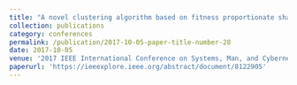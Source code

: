 ```yaml
---
title: "A novel clustering algorithm based on fitness proportionate sharing"
collection: publications
category: conferences
permalink: /publication/2017-10-05-paper-title-number-28
date: 2017-10-05
venue: '2017 IEEE International Conference on Systems, Man, and Cybernetics (SMC)'
paperurl: 'https://ieeexplore.ieee.org/abstract/document/8122905'
---
```

